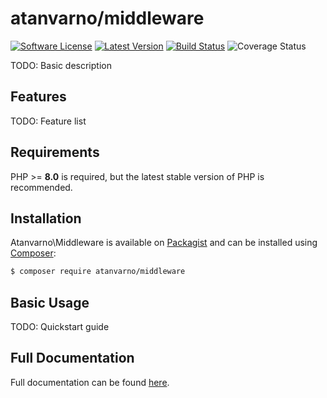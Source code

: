 # atanvarno/middleware
[![Software License](https://img.shields.io/badge/license-MIT-blue.svg?style=flat-square)](LICENSE)
[![Latest Version](https://img.shields.io/github/release/atanvarno69/middleware.svg?style=flat-square)](https://github.com/atanvarno69/middleware/releases)
[![Build Status](https://img.shields.io/github/workflow/status/atanvarno69/middleware/Tests?style=flat-square)](https://github.com/atanvarno69/middleware/actions?query=workflow%3ATests+branch%3Amaster)
![Coverage Status](https://img.shields.io/endpoint?url=https://gist.githubusercontent.com/atanvarno69/a0d8994934bb1f7ccbe62b641cdf6b5b/raw/middleware.json)

TODO: Basic description

## Features

TODO: Feature list

## Requirements

PHP >= **8.0** is required, but the latest stable version of PHP is recommended.

## Installation

Atanvarno\Middleware is available on [Packagist](https://packagist.org/packages/atanvarno/middleware) and can be
installed using [Composer](https://getcomposer.org/):

```bash
$ composer require atanvarno/middleware
```

## Basic Usage

TODO: Quickstart guide

## Full Documentation

Full documentation can be found [here](https://github.com/atanvarno69/middleware/blob/master/docs).
